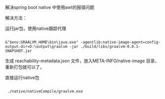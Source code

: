 解决spring boot native 中使用awt的报错问题

解决方法：

运行jar包，使用native跟踪代理
```shell

&"$env:GRAALVM_HOME\bin\java.exe" -agentlib:native-image-agent=config-output-dir=D:\output\graalvm -jar ./build/libs/graalvm-0.0.1-SNAPSHOT.jar

```
生成 reachability-metadata.json 文件，放入META-INFO/native-image 目录，重新打包就可以了。

直接运行native包
```shell

 ./native/nativeCompile/graalvm.exe

```